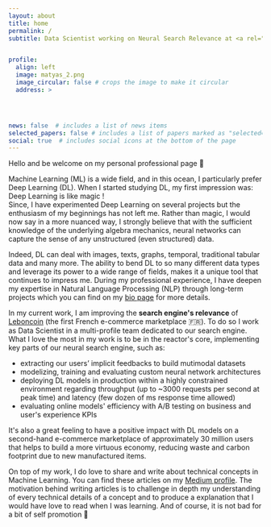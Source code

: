 ```yaml
---
layout: about
title: home
permalink: /
subtitle: Data Scientist working on Neural Search Relevance at <a rel="external nofollow" href="https://www.leboncoin.fr/" target="_blank">Leboncoin</a>, Paris


profile:
  align: left
  image: matyas_2.png
  image_circular: false # crops the image to make it circular
  address: >




news: false  # includes a list of news items
selected_papers: false # includes a list of papers marked as "selected={true}"
social: true  # includes social icons at the bottom of the page
---
```


Hello and be welcome on my personal professional page 👋

Machine Learning (ML) is a wide field, and in this ocean, I particularly prefer Deep Learning (DL). When I started 
studying DL, my first impression was: Deep Learning is like magic !  
Since, I have experimented Deep Learning on several 
projects but the enthusiasm of my beginnings has not left me. Rather than magic, I would 
now say in a more nuanced way, I strongly believe that with the sufficient knowledge of the underlying algebra 
mechanics, neural networks can capture the sense of any  unstructured (even structured) data.

Indeed, DL can deal with images, texts, graphs, 
temporal, traditional tabular data and many more. The ability to bend DL to so many different data types and 
leverage its power to a wide range of fields, makes it a unique tool that continues to impress me.
During my professional experience, I have deepen my expertise in Natural Language Processing (NLP) through 
long-term projects which you can find on my [bio page](/bio/) for more details.

In my current work, I am improving the **search engine's relevance** of <a rel="external nofollow" href="https://www.leboncoin.fr/" target="_blank">Leboncoin</a>
(the first French e-commerce marketplace 🇫🇷). To do so I work as Data Scientist in a multi-profile 
team dedicated to our search engine.
What I love the most in my work is to be in the reactor's core, implementing key parts of 
our neural search engine, such as:
- extracting our users’ implicit feedbacks to build mutimodal datasets
- modelizing, training and evaluating custom neural network architectures
- deploying DL models in production within a highly constrained environment regarding throughput (up to ~3000 requests per second at peak time) and latency (few dozen of ms response time allowed) 
- evaluating online models' efficiency with A/B testing on business and user's experience KPIs

It's also a great feeling to have a positive impact with DL models on 
a second-hand e-commerce marketplace of approximately 30 million users 
that helps to build a more virtuous economy, reducing waste and 
carbon footprint due to new manufactured items.

On top of my work, I do love to share and write about technical concepts in Machine Learning. 
You can find these articles on my <a rel="external nofollow" href="https://matyasamrouche.medium.com/" target="_blank">Medium profile</a>. 
The motivation behind writing articles is to challenge in depth my understanding of 
every technical details of a concept and to produce a explanation that I would have love to 
read when I was learning. 
And of course, it is not bad for a bit of self promotion 🙂  
  
  

